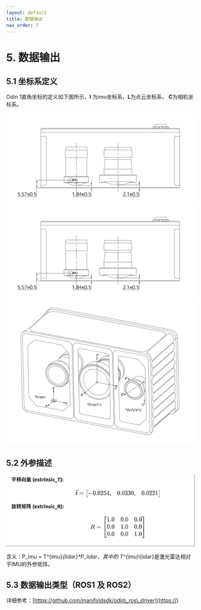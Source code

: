 ```yaml
---
layout: default
title: 数据输出
nav_order: 7
---
```


# 5. 数据输出

## 5.1 坐标系定义

Odin 1直角坐标的定义如下图所示，**I** 为imu坐标系，**L**为点云坐标系， **C**为相机坐标系。

![原点示意](assets/img/structure1.png)
![尺寸示意](assets/img/structure1.png)
![坐标系示意](assets/img/structure3.png)

## 5.2 外参描述

![外参矩阵](assets/img/extrinsic.png)

含义：P_imu = T^{imu}_{lidar}*P_lidar，其中的 T^{imu}_{lidar}是激光雷达相对于IMU的外参矩阵。

## 5.3 数据输出类型（ROS1 及 ROS2）

详细参考：[https://github.com/manifoldsdk/odin\_ros\_driver](https://)

